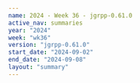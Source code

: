 ```yaml
---
name: 2024 - Week 36 - jgrpp-0.61.0
active_nav: summaries
year: "2024"
week: "wk36"
version: "jgrpp-0.61.0"
start_date: "2024-09-02"
end_date: "2024-09-08"
layout: "summary"
---
```

